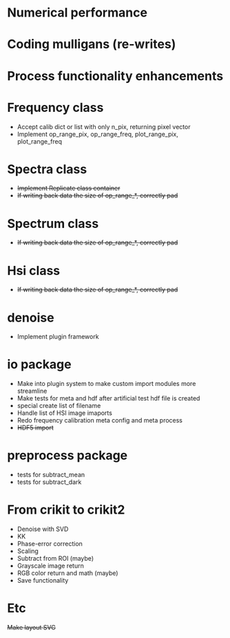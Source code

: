# Numerical performance

# Coding mulligans (re-writes)

# Process functionality enhancements

# Frequency class
* Accept calib dict or list with only n_pix, returning pixel vector
* Implement op_range_pix, op_range_freq, plot_range_pix, plot_range_freq

# Spectra class
* ~~Implement Replicate class container~~
* ~~If writing back data the size of op_range_\*, correctly pad~~

# Spectrum class
* ~~If writing back data the size of op_range_\*, correctly pad~~

# Hsi class
* ~~If writing back data the size of op_range_\*, correctly pad~~

# denoise
* Implement plugin framework

# io package
* Make into plugin system to make custom import modules more streamline
* Make tests for meta and hdf after artificial test hdf file is created
* special create list of filename
* Handle list of HSI image imaports
* Redo frequency calibration meta config and meta process
* ~~HDF5 import~~

# preprocess package
* tests for subtract_mean
* tests for subtract_dark

# From crikit to crikit2
* Denoise with SVD
* KK
* Phase-error correction
* Scaling
* Subtract from ROI (maybe)
* Grayscale image return
* RGB color return and math (maybe)
* Save functionality

# Etc
~~Make layout SVG~~